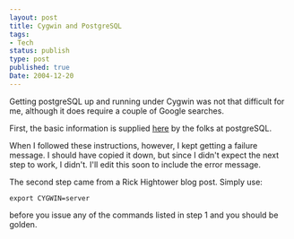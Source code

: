 ```yaml
---
layout: post
title: Cygwin and PostgreSQL
tags:
- Tech
status: publish
type: post
published: true
Date: 2004-12-20
---
```

Getting postgreSQL up and running under Cygwin was not that difficult for me, although it does require a couple of Google searches.

First, the basic information is supplied [here](http://www.postgresql.org/docs/faqs/text/FAQ_CYGWIN) by the folks at postgreSQL.

When I followed these instructions, however, I kept getting a failure message.  I should have copied it down, but since I didn't expect the next step to work, I didn't.  I'll edit this soon to include the error message.

The second step came from a Rick Hightower blog post.  Simply use:

```
export CYGWIN=server
```


before you issue any of the commands listed in step 1 and you should be golden.
